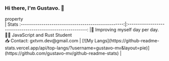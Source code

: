 ### Hi there, I'm Gustavo. 👋
<div style="width:50%">property</div>                                            |                                                      Stats
:--------------------------------------------------:|:----------------------------------------------------------:
|🚀 Improving myself day per day. <br> 🧙‍♂️ JavaScript and Rust Student <br> 📥 Contact: gxtvm.dev@gmail.com    | [![My Langs](https://github-readme-stats.vercel.app/api/top-langs/?username=gustavo-mv&layout=pie)](https://github.com/gustavo-mv/github-readme-stats) |
         




